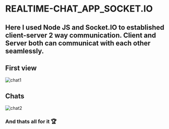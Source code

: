 # REALTIME-CHAT_APP_SOCKET.IO
## Here I used Node JS and Socket.IO to established client-server 2 way communication. Client and Server both can communicat with each other seamlessly.

## First view
![chat1](https://user-images.githubusercontent.com/76623158/210592859-23c7e5a8-1015-4e7c-b5c1-ae4b2d3056b9.jpg)

## Chats
![chat2](https://user-images.githubusercontent.com/76623158/210592891-b5e48a9b-a287-4a67-8af0-acb11d0787ad.jpg)

### And thats all for it 🏆
